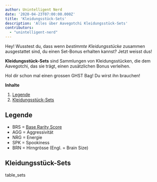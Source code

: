 ```yaml
---
author: Unintelligent Nerd
date: '2020-04-23T07:00:00.000Z'
title: 'Kleidungsstück-Sets'
description: 'Alles über Aavegotchi Kleidungsstück-Sets'
contributors:
  - "unintelligent-nerd"
---
```


Hey! Wusstest du, dass wenn *bestimmte Kleidungsstücke* zusammen ausgestattet sind, du einen Set-Bonus erhalten kannst? Jetzt weisst dus!

**Kleidungsstück-Sets** sind Sammlungen von Kleidungsstücken, die dem Aavegotchi, das sie trägt, einen zusätzlichen Bonus verleihen.

Hol dir schon mal einen grossen GHST Bag! Du wirst ihn brauchen!

<div class="contentsBox">

**Inhalte**

<ol>
<li><a href=#key>Legende</a></li>
<li><a href=#wearable-sets>Kleidungsstück-Sets</a></li>
</ol>

</div>

## Legende

* BRS = [Base Rarity Score](/rarity-farming#base-rarity-score)
* AGG = Aggressivität
* NRG = Energie
* SPK = Spookiness
* BRN = Hirngrösse (Engl. = Brain Size)

## Kleidungsstück-Sets

table_sets

